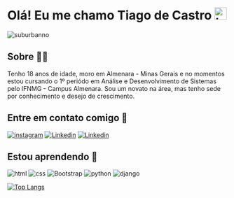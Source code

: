 # Olá! Eu me chamo Tiago de Castro  <img src="https://user-images.githubusercontent.com/1303154/88677602-1635ba80-d120-11ea-84d8-d263ba5fc3c0.gif" width="28px" alt="hi">
<p align="left"> <img src="https://komarev.com/ghpvc/?username=casmei&label=Profile%20views&color=28a464&style=flat" alt="suburbanno" /> </p>


## Sobre :man_technologist:

Tenho 18 anos de idade, moro em Almenara - Minas Gerais e no momentos estou cursando o 1º periódo em Análise e Desenvolvimento de Sistemas pelo IFNMG - Campus Almenara. Sou um novato na área, mas tenho sede por conhecimento e desejo de crescimento.  

## Entre em contato comigo :speech_balloon:
[![instagram](https://img.shields.io/badge/Instagram-E4405F?style=for-the-badge&logo=instagram&logoColor=white)](https://www.instagram.com/tiago.cali/)
[![Linkedin](https://img.shields.io/badge/LinkedIn-0077B5?style=for-the-badge&logo=linkedin&logoColor=white)](https://www.linkedin.com/in/tiago-pinheiro-gusm%C3%A3o-3814911b9/)
[![Linkedin](https://img.shields.io/badge/WhatsApp-25D366?style=for-the-badge&logo=whatsapp&logoColor=white)](https://api.whatsapp.com/send?phone=5533987056883&text=Ol%C3%A1%2C%20achei%20seu%20Github%20muito%20legal!)



## Estou aprendendo :open_book:
![html](https://img.shields.io/badge/HTML5-E34F26?style=for-the-badge&logo=html5&logoColor=white)
![css](https://img.shields.io/badge/CSS3-1572B6?style=for-the-badge&logo=css3&logoColor=white)
![Bootstrap](https://img.shields.io/badge/Bootstrap-563D7C?style=for-the-badge&logo=bootstrap&logoColor=white)
![python](https://img.shields.io/badge/Python-14354C?style=for-the-badge&logo=python&logoColor=white)
![django](https://img.shields.io/badge/Django-092E20?style=for-the-badge&logo=django&logoColor=white)

[![Top Langs](https://github-readme-stats.vercel.app/api/top-langs/?username=Casmei&layout=compact)](https://github.com/anuraghazra/github-readme-stats)
